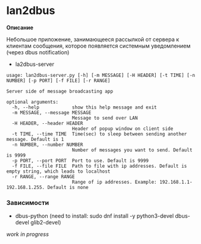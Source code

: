 # lan2dbus

**Описание**

Небольшое приложение, занимающееся рассылкой от сервера к клиентам сообщения, которое появляется системным уведомлением (через dbus notification)

* la2dbus-server 

```
usage: lan2dbus-server.py [-h] [-m MESSAGE] [-H HEADER] [-t TIME] [-n NUMBER] [-p PORT] [-f FILE] [-r RANGE]

Server side of message broadcasting app

optional arguments:
  -h, --help            show this help message and exit
  -m MESSAGE, --message MESSAGE
                        Message to send over LAN
  -H HEADER, --header HEADER
                        Header of popup window on client side
  -t TIME, --time TIME  Time(sec) to sleep between sending another message. Default is 1
  -n NUMBER, --number NUMBER
                        Number of messages you want to send. Default is 9999
  -p PORT, --port PORT  Port to use. Default is 9999
  -f FILE, --file FILE  Path to file with ip addresses. Default is empty string, which leads to localhost
  -r RANGE, --range RANGE
                        Range of ip addresses. Example: 192.168.1.1-192.168.1.255. Default is none
```


### Зависимости

* dbus-python (need to install: sudo dnf install -y python3-devel dbus-devel glib2-devel)


_work in progress_